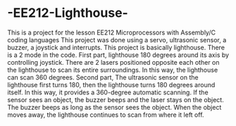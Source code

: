# -EE212-Lighthouse-
This is a project for the lesson EE212 Microprocessors with Assembly/C coding languages
This project was done using a servo, ultrasonic sensor, a buzzer, a joystick and interrupts.
This project is basically lighthouse. There is a 2 mode in the code. First part, lighthouse 180 degrees around its axis by controlling joystick. There are 2 lasers positioned opposite each other on the lighthouse to scan its entire surroundings. In this way, the lighthouse can scan 360 degrees.
Second part, The ultrasonic sensor on the lighthouse first turns 180, then the lighthouse turns 180 degrees around itself. In this way, it provides a 360-degree automatic scanning. If the sensor sees an object, the buzzer beeps and the laser stays on the object. The buzzer beeps as long as the sensor sees the object. When the object moves away, the lighthouse continues to scan from where it left off.
